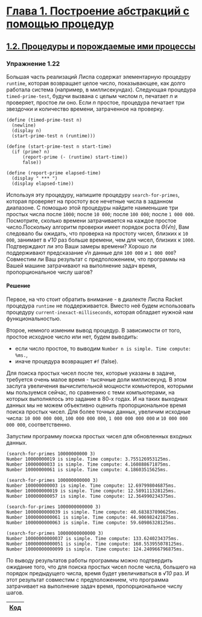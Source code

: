 # [Глава 1. Построение абстракций с помощью процедур](index.md#Глава-1-Построение-абстракций-с-помощью-процедур)
## [1.2. Процедуры и порождаемые ими процессы](index.md#12-Процедуры-и-порождаемые-ими-процессы)

### Упражнение 1.22
Большая часть реализаций Лиспа содержат элементарную процедуру `runtime`,
которая возвращает целое число, показывающее, как долго работала система
(например, в миллисекундах). Следующая процедура `timed-prime-test`, будучи
вызвана с целым числом _n_, печатает _n_ и проверяет, простое ли оно. Если _n_
простое, процедура печатает три звездочки и количество времени, затраченное на
проверку.

```racket
(define (timed-prime-test n)
  (newline)
  (display n)
  (start-prime-test n (runtime)))

(define (start-prime-test n start-time)
  (if (prime? n)
      (report-prime (- (runtime) start-time))
      false))

(define (report-prime elapsed-time)
  (display " *** ")
  (display elapsed-time))
```

Используя эту процедуру, напишите процедуру `search-for-primes`, которая
проверяет на простоту все нечетные числа в заданном диапазоне. С помощью этой
процедуры найдите наименьшие три простых числа после `1000`; после `10 000`;
после `100 000`; после `1 000 000`. Посмотрите, сколько времени затрачивается
на каждое простое число.Поскольку алгоритм проверки имеет порядок роста _Θ(√n)_,
Вам следовало бы ожидать, что проверка на простоту чисел, близких к `10 000`,
занимает в _√10_ раз больше времени, чем для чисел, близких к `1000`.
Подтверждают ли это Ваши замеры времени? Хорошо ли поддерживают предсказание
_√n_ данные для `100 000` и `1 000 000`? Совместим ли Ваш результат с
предположением, что программы на Вашей машине затрачивают на выполнение задач
время, пропорциональное числу шагов?

#### Решение
Первое, на что стоит обратить внимание - в диалекте Лиспа Racket процедура
`runtime` не поддерживается. Вместо неё будем использовать процедуру
`current-inexact-milliseconds`, которая обладает нужной нам функциональностью.

Второе, немного изменим вывод процедур. В зависимости от того, простое исходное
число или нет, будем выводить:
  - если число простое, то выводим `Number n is simple. Time compute: %ms.`,
  - иначе процедура возвращает `#f` (false).

Для поиска простых чисел после тех, которые указаны в задаче, требуется очень
малое время - тысячные доли миллисекунд. В этом заслуга увеличения
вычислительной мощности комьютеров, которыми мы пользуемся сейчас, по сравнению
с теми компьютерами, на которых выполнялось это задание в 80-х годах. И на таких
выходных данных мы не можем объективно оценить пропорциональное время поиска
простых чисел. Для более точных данных, увеличим исходные числа: `10 000 000 000`,
`100 000 000 000`, `1 000 000 000 000` и `10 000 000 000 000`, соответственно.

Запустим программу поиска простых чисел для обновленных входных данных.

```racket
(search-for-primes 10000000000 3)
Number 10000000019 is simple. Time compute: 3.755126953125ms.
Number 10000000033 is simple. Time compute: 4.160888671875ms.
Number 10000000061 is simple. Time compute: 4.18603515625ms.

(search-for-primes 100000000000 3)
Number 100000000003 is simple. Time compute: 12.697998046875ms.
Number 100000000019 is simple. Time compute: 12.589111328125ms.
Number 100000000057 is simple. Time compute: 12.364990234375ms.

(search-for-primes 1000000000000 3)
Number 1000000000039 is simple. Time compute: 40.683837890625ms.
Number 1000000000061 is simple. Time compute: 44.906982421875ms.
Number 1000000000063 is simple. Time compute: 59.60986328125ms.

(search-for-primes 10000000000000 3)
Number 10000000000037 is simple. Time compute: 133.6240234375ms.
Number 10000000000051 is simple. Time compute: 168.553955078125ms.
Number 10000000000099 is simple. Time compute: 124.240966796875ms.
```

По выводу результатов работы программы можно подтвердить ожидание того, что для
поиска простых чисел после числа, большего на порядок предыдущего числа, время
будет увеличиваться в _√10_ раз. И этот результат совместим  с предположением,
что программа затрачивает на выполнение задач время, пропорциональное числу
шагов.

[Код](../../src/chapter01/exercise_1_22.rkt) |
---|
